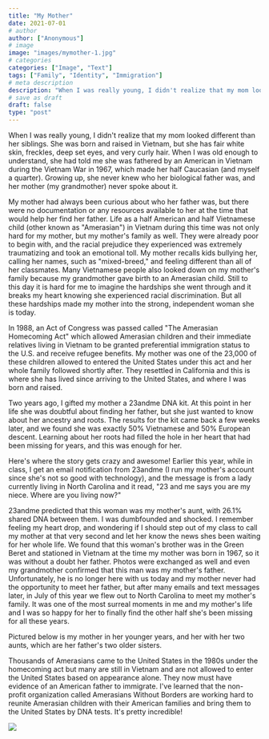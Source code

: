 ```yaml
---
title: "My Mother"
date: 2021-07-01
# author
author: ["Anonymous"]
# image
image: "images/mymother-1.jpg"
# categories
categories: ["Image", "Text"]
tags: ["Family", "Identity", "Immigration"]
# meta description
description: "When I was really young, I didn't realize that my mom looked different than her siblings."
# save as draft
draft: false
type: "post"
---
```


When I was really young, I didn't realize that my mom looked different than her siblings. She was born and raised in Vietnam, but she has fair white skin, freckles, deep set eyes, and very curly hair. When I was old enough to understand, she had told me she was fathered by an American in Vietnam during the Vietnam War in 1967, which made her half Caucasian (and myself a quarter). Growing up, she never knew who her biological father was, and her mother (my grandmother) never spoke about it. 

My mother had always been curious about who her father was, but there were no documentation or any resources available to her at the time that would help her find her father. Life as a half American and half Vietnamese child (other known as "Amerasian") in Vietnam during this time was not only hard for my mother, but my mother's family as well. They were already poor to begin with, and the racial prejudice they experienced was extremely traumatizing and took an emotional toll. My mother recalls kids bullying her, calling her names, such as "mixed-breed," and feeling different than all of her classmates. Many Vietnamese people also looked down on my mother's family because my grandmother gave birth to an Amerasian child. Still to this day it is hard for me to imagine the hardships she went through and it breaks my heart knowing she experienced racial discrimination. But all these hardships made my mother into the strong, independent woman she is today. 

In 1988, an Act of Congress was passed called "The Amerasian Homecoming Act" which allowed Amerasian children and their immediate relatives living in Vietnam to be granted preferential immigration status to the U.S. and receive refugee benefits. My mother was one of the 23,000 of these children allowed to entered the United States under this act and her whole family followed shortly after. They resettled in California and this is where she has lived since arriving to the United States, and where I was born and raised. 

Two years ago, I gifted my mother a 23andme DNA kit. At this point in her life she was doubtful about finding her father, but she just wanted to know about her ancestry and roots. The results for the kit came back a few weeks later, and we found she was exactly 50% Vietnamese and 50% European descent. Learning about her roots had filled the hole in her heart that had been missing for years, and this was enough for her.

Here's where the story gets crazy and awesome! Earlier this year, while in class, I get an email notification from 23andme (I run my mother's account since she's not so good with technology), and the message is from a lady currently living in North Carolina and it read, "23 and me says you are my niece. Where are you living now?" 

23andme predicted that this woman was my mother's aunt, with 26.1% shared DNA between them. I was dumbfounded and shocked. I remember feeling my heart drop, and wondering if I should step out of my class to call my mother at that very second and let her know the news shes been waiting for her whole life. We found that this woman's brother was in the Green Beret and stationed in Vietnam at the time my mother was born in 1967, so it was without a doubt her father. Photos were exchanged as well and even my grandmother confirmed that this man was my mother's father. Unfortunately, he is no longer here with us today and my mother never had the opportunity to meet her father, but after many emails and text messages later, in July of this year we flew out to North Carolina to meet my mother's family. It was one of the most surreal moments in me and my mother's life and I was so happy for her to finally find the other half she's been missing for all these years.

Pictured below is my mother in her younger years, and her with her two aunts, which are her father's two older sisters.

Thousands of Amerasians came to the United States in the 1980s under the homecoming act but many are still in Vietnam and are not allowed to enter the United States based on appearance alone. They now must have evidence of an American father to immigrate. I've learned that the non-profit organization called Amerasians Without Borders are working hard to reunite Amerasian children with their American families and bring them to the United States by DNA tests. It's pretty incredible!


<img src="/images/mymother-2.jpg"/>
